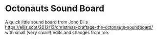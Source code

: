 # Octonauts Sound Board
A quick little sound board from Jono Ellis https://ellis.scot/2012/12/christmas-craftage-the-octonauts-soundboard/ with small (very small!) edits and changes from me.
